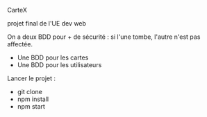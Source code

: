 CarteX 

projet final de l'UE dev web 


On a deux BDD pour + de sécurité : si l'une tombe, l'autre n'est pas affectée. 
- Une BDD pour les cartes 
- Une BDD pour les utilisateurs

Lancer le projet : 
- git clone
- npm install
- npm start
